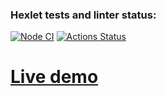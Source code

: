 ### Hexlet tests and linter status:
[![Node CI](https://github.com/xxphantom/frontend-project-lvl4/actions/workflows/nodejs.yml/badge.svg)](https://github.com/xxphantom/frontend-project-lvl4/actions/workflows/nodejs.yml) [![Actions Status](https://github.com/xxphantom/frontend-project-lvl4/workflows/hexlet-check/badge.svg)](https://github.com/xxphantom/frontend-project-lvl4/actions)

# [Live demo](https://radiant-sands-13306.herokuapp.com/)
